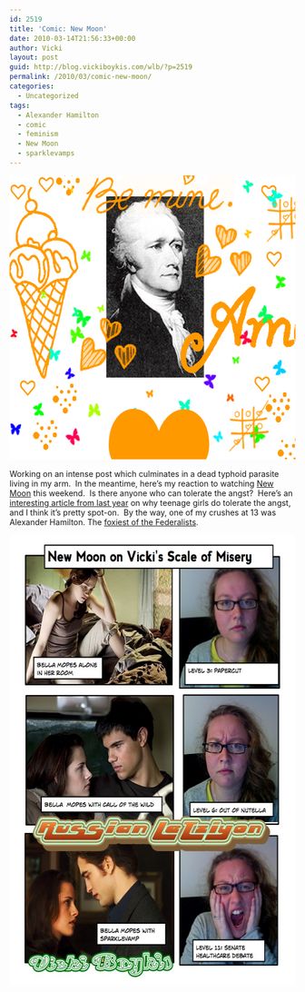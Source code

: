 ```yaml
---
id: 2519
title: 'Comic: New Moon'
date: 2010-03-14T21:56:33+00:00
author: Vicki
layout: post
guid: http://blog.vickiboykis.com/wlb/?p=2519
permalink: /2010/03/comic-new-moon/
categories:
  - Uncategorized
tags:
  - Alexander Hamilton
  - comic
  - feminism
  - New Moon
  - sparklevamps
---
```

<p style="text-align: center;">
  <a href="https://raw.githubusercontent.com/veekaybee/wlb/gh-pages/assets/images/2010/03/Foxiest1.png"><img class="size-full wp-image-2523  aligncenter" title="Foxiest" src="https://raw.githubusercontent.com/veekaybee/wlb/gh-pages/assets/images/2010/03/Foxiest1.png" alt="" width="600" height="500" /></a>
</p>

Working on an intense post which culminates in a dead typhoid parasite living in my arm.  In the meantime, here&#8217;s my reaction to watching [New Moon](http://www.imdb.com/title/tt1259571/) this weekend.  Is there anyone who can tolerate the angst?  Here&#8217;s an [interesting article from last year](http://jezebel.com/5404741/if-you-were-13--would-you-love-edward-cullen-too) on why teenage girls do tolerate the angst, and I think it&#8217;s pretty spot-on.  By the way, one of my crushes at 13 was Alexander Hamilton. The [foxiest of the Federalists](http://www.facebook.com/group.php?gid=2211511166).

<img class="aligncenter size-full wp-image-2520" title="Page_1" src="https://raw.githubusercontent.com/veekaybee/wlb/gh-pages/assets/images/2010/03/Page_1.jpg" alt="" width="612" height="792" />